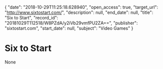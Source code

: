 {
  "date": "2018-10-29T11:25:18.628940", 
  "open_access": true, 
  "target_url": "http://www.sixtostart.com/", 
  "description": null, 
  "end_date": null, 
  "title": "Six to Start", 
  "record_id": "20181029T112518/W8PZdA/y2iVb29vmfPU2ZA==", 
  "publisher": "sixtostart.com", 
  "start_date": null, 
  "subject": "Video Games"
}

# Six to Start

None